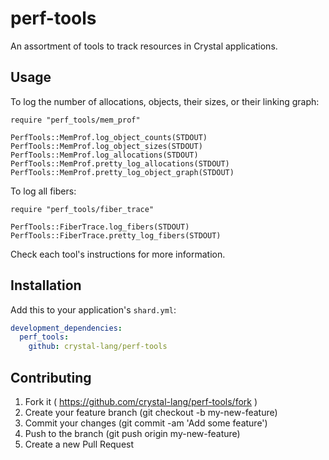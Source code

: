 # perf-tools

An assortment of tools to track resources in Crystal applications.

## Usage

To log the number of allocations, objects, their sizes, or their linking graph:

```crystal
require "perf_tools/mem_prof"

PerfTools::MemProf.log_object_counts(STDOUT)
PerfTools::MemProf.log_object_sizes(STDOUT)
PerfTools::MemProf.log_allocations(STDOUT)
PerfTools::MemProf.pretty_log_allocations(STDOUT)
PerfTools::MemProf.pretty_log_object_graph(STDOUT)
```

To log all fibers:

```crystal
require "perf_tools/fiber_trace"

PerfTools::FiberTrace.log_fibers(STDOUT)
PerfTools::FiberTrace.pretty_log_fibers(STDOUT)
```

Check each tool's instructions for more information.

## Installation

Add this to your application's `shard.yml`:

```yml
development_dependencies:
  perf_tools:
    github: crystal-lang/perf-tools
```

## Contributing

1. Fork it ( <https://github.com/crystal-lang/perf-tools/fork> )
2. Create your feature branch (git checkout -b my-new-feature)
3. Commit your changes (git commit -am 'Add some feature')
4. Push to the branch (git push origin my-new-feature)
5. Create a new Pull Request
